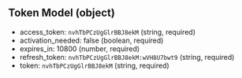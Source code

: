 ## Token Model (object)

+ access_token: `nvhTbPCzUgGlrBBJ8ekM` (string, required)
+ activation_needed: false (boolean, required)
+ expires_in: 10800 (number, required)
+ refresh_token: `nvhTbPCzUgGlrBBJ8ekM:wVH8U7bwt9` (string, required)
+ token: `nvhTbPCzUgGlrBBJ8ekM` (string, required)
